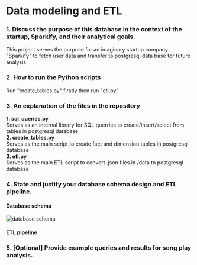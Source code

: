 # Data modeling and ETL

### 1. Discuss the purpose of this database in the context of the startup, Sparkify, and their analytical goals.
This project serves the purpose for an imaginary startup company "Sparkify" to fetch user data and transfer to postgresql data base for future analysis

### 2. How to run the Python scripts
Run "create_tables.py" firstly then run "etl.py"  
### 3. An explanation of the files in the repository  
**1. sql_queries.py**  
Serves as an internal library for SQL querries to create/insert/select from tables in postgresql database  
**2. create_tables.py**  
Serves as the main script to create fact and dimension tables in postgresql database  
**3. etl.py**  
Serves as the main ETL script to convert .json files in /data to postgresql database  
### 4. State and justify your database schema design and ETL pipeline.
#### Database schema
![database schema](https://user-images.githubusercontent.com/88352138/206338270-96bdc149-56ae-469b-bb7a-ae430e1bada9.JPG)
#### ETL pipeline
### 5. [Optional] Provide example queries and results for song play analysis.

